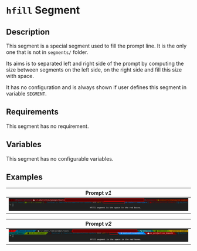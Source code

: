 # `hfill` Segment

## Description

This segment is a special segment used to fill the prompt line. It is the only
one that is not in `segments/` folder.

Its aims is to separated left and right side of the prompt by computing the size
between segments on the left side, on the right side and fill this size with
space.

It has no configuration and is always shown if user defines this segment in
variable `SEGMENT`.

## Requirements

This segment has no requirement.

## Variables

This segment has no configurable variables.

## Examples

<center>

| Prompt _v1_
| -----------
| ![!hfill v1][hfill_v1]

| Prompt _v2_
| -----------
| ![!hfill v2][hfill_v2]

</center>

[hfill_v1]: ../../assets/img/hfill_segment_v1.png
[hfill_v2]: ../../assets/img/hfill_segment_v2.png

